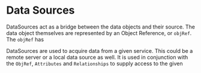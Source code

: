 # Data Sources

DataSources act as a bridge between the data objects and their source. The data object themselves are represented by an Object Reference, or `objRef`. The `objRef` has


DataSources are used to acquire data from a given service. This could be a remote server or a local data source as well. It is used in conjunction with the `ObjRef`, `Attributes` and `Relationships` to supply access to the given 